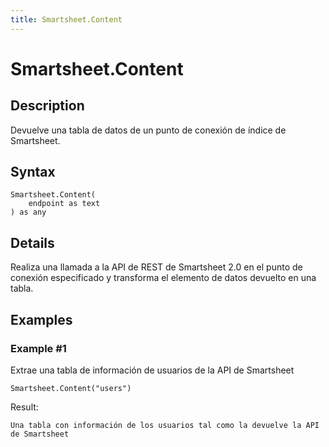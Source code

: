 ```yaml
---
title: Smartsheet.Content
---
```


# Smartsheet.Content


## Description

Devuelve una tabla de datos de un punto de conexión de índice de Smartsheet.


## Syntax

```powerquery
Smartsheet.Content(
    endpoint as text
) as any
```


## Details

Realiza una llamada a la API de REST de Smartsheet 2.0 en el punto de conexión especificado y transforma el elemento de datos devuelto en una tabla.


## Examples

### Example #1 
Extrae una tabla de información de usuarios de la API de Smartsheet
```powerquery
Smartsheet.Content("users")
```

Result: 
```powerquery
Una tabla con información de los usuarios tal como la devuelve la API de Smartsheet
```



